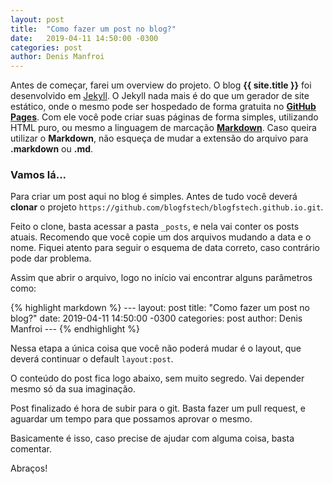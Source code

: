 ```yaml
---
layout: post
title:  "Como fazer um post no blog?"
date:   2019-04-11 14:50:00 -0300
categories: post
author: Denis Manfroi
---
```


Antes de começar, farei um overview do projeto. O blog **{{ site.title }}** foi desenvolvido em [Jekyll](https://jekyllrb.com/). O Jekyll nada mais é do que um gerador de site estático, onde o mesmo pode ser hospedado de forma gratuita no **[GitHub Pages](https://pages.github.com/)**. Com ele você pode criar suas páginas de forma simples, utilizando HTML puro, ou mesmo a linguagem de marcação **[Markdown](https://www.markdownguide.org/)**. Caso queira utilizar o **Markdown**, não esqueça de mudar a extensão do arquivo para **.markdown** ou **.md**.

### Vamos lá...

Para criar um post aqui no blog é simples. Antes de tudo você deverá **clonar** o projeto `https://github.com/blogfstech/blogfstech.github.io.git`.

Feito o clone, basta acessar a pasta `_posts`, e nela vai conter os posts atuais. Recomendo que você copie um dos arquivos mudando a data e o nome. Fiquei atento para seguir o esquema de data correto, caso contrário pode dar problema.

Assim que abrir o arquivo, logo no início vai encontrar alguns parâmetros como:

{% highlight markdown %}
    ---
    layout: post
    title:  "Como fazer um post no blog?"
    date:   2019-04-11 14:50:00 -0300
    categories: post
    author: Denis Manfroi
    ---
{% endhighlight %}

Nessa etapa a única coisa que você não poderá mudar é o layout, que deverá continuar o default `layout:post`.

O conteúdo do post fica logo abaixo, sem muito segredo. Vai depender mesmo só da sua imaginação.

Post finalizado é hora de subir para o git. Basta fazer um pull request, e aguardar um tempo para que possamos aprovar o mesmo.

Basicamente é isso, caso precise de ajudar com alguma coisa, basta comentar.

Abraços!